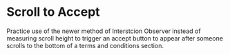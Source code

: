 # Scroll to Accept

Practice use of the newer method of Interstcion Observer instead of measuring scroll height to trigger an accept button to appear after someone scrolls to the bottom of a terms and conditions section. 

